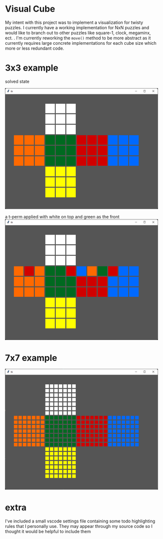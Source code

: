 # Visual Cube

My intent with this project was to implement a visualization for twisty puzzles.
I currently have a working implementation for NxN puzzles and would like to
branch out to other puzzles like square-1, clock, megaminx, ect. . I'm currently
reworking the `move()` method to be more abstract as it currently requires large
concrete implementations for each cube size which more or less redundant code.

# 3x3 example
solved state

<img src="docs/images/3x3_solved.png"
     alt="a solved 3x3 unfolded">

a t-perm applied with white on top and green as the front
<img src = "docs/images/3x3_tperm.png"
     alt="a 3x3 with a t-perm applied">

# 7x7 example
<img src="docs/images/7x7_solved.png"
     alt="a solved 7x7 unfolded">

# extra
I've included a small vscode settings file containing some todo highlighting
rules that I personally use. They may appear through my source code so I thought
it would be helpful to include them